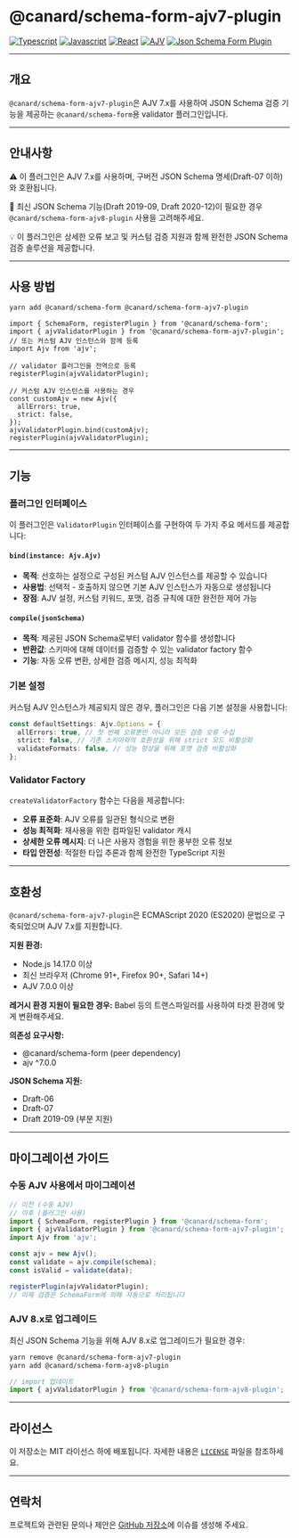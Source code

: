 # @canard/schema-form-ajv7-plugin

[![Typescript](https://img.shields.io/badge/typescript-✔-blue.svg)]()
[![Javascript](https://img.shields.io/badge/javascript-✔-yellow.svg)]()
[![React](https://img.shields.io/badge/react-✔-61DAFB.svg)]()
[![AJV](https://img.shields.io/badge/AJV-7.x-orange.svg)]()
[![Json Schema Form Plugin](https://img.shields.io/badge/JsonSchemaForm-validator-green.svg)]()

---

## 개요

`@canard/schema-form-ajv7-plugin`은 AJV 7.x를 사용하여 JSON Schema 검증 기능을 제공하는 `@canard/schema-form`용 validator 플러그인입니다.

---

## 안내사항

⚠️ 이 플러그인은 AJV 7.x를 사용하며, 구버전 JSON Schema 명세(Draft-07 이하)와 호환됩니다.

📌 최신 JSON Schema 기능(Draft 2019-09, Draft 2020-12)이 필요한 경우 `@canard/schema-form-ajv8-plugin` 사용을 고려해주세요.

💡 이 플러그인은 상세한 오류 보고 및 커스텀 검증 지원과 함께 완전한 JSON Schema 검증 솔루션을 제공합니다.

---

## 사용 방법

```bash
yarn add @canard/schema-form @canard/schema-form-ajv7-plugin
```

```tsx
import { SchemaForm, registerPlugin } from '@canard/schema-form';
import { ajvValidatorPlugin } from '@canard/schema-form-ajv7-plugin';
// 또는 커스텀 AJV 인스턴스와 함께 등록
import Ajv from 'ajv';

// validator 플러그인을 전역으로 등록
registerPlugin(ajvValidatorPlugin);

// 커스텀 AJV 인스턴스를 사용하는 경우
const customAjv = new Ajv({
  allErrors: true,
  strict: false,
});
ajvValidatorPlugin.bind(customAjv);
registerPlugin(ajvValidatorPlugin);
```

---

## 기능

### **플러그인 인터페이스**

이 플러그인은 `ValidatorPlugin` 인터페이스를 구현하여 두 가지 주요 메서드를 제공합니다:

#### **`bind(instance: Ajv.Ajv)`**

- **목적**: 선호하는 설정으로 구성된 커스텀 AJV 인스턴스를 제공할 수 있습니다
- **사용법**: 선택적 - 호출하지 않으면 기본 AJV 인스턴스가 자동으로 생성됩니다
- **장점**: AJV 설정, 커스텀 키워드, 포맷, 검증 규칙에 대한 완전한 제어 가능

#### **`compile(jsonSchema)`**

- **목적**: 제공된 JSON Schema로부터 validator 함수를 생성합니다
- **반환값**: 스키마에 대해 데이터를 검증할 수 있는 validator factory 함수
- **기능**: 자동 오류 변환, 상세한 검증 메시지, 성능 최적화

### **기본 설정**

커스텀 AJV 인스턴스가 제공되지 않은 경우, 플러그인은 다음 기본 설정을 사용합니다:

```typescript
const defaultSettings: Ajv.Options = {
  allErrors: true, // 첫 번째 오류뿐만 아니라 모든 검증 오류 수집
  strict: false, // 기존 스키마와의 호환성을 위해 strict 모드 비활성화
  validateFormats: false, // 성능 향상을 위해 포맷 검증 비활성화
};
```

### **Validator Factory**

`createValidatorFactory` 함수는 다음을 제공합니다:

- **오류 표준화**: AJV 오류를 일관된 형식으로 변환
- **성능 최적화**: 재사용을 위한 컴파일된 validator 캐시
- **상세한 오류 메시지**: 더 나은 사용자 경험을 위한 풍부한 오류 정보
- **타입 안전성**: 적절한 타입 추론과 함께 완전한 TypeScript 지원

---

## 호환성

`@canard/schema-form-ajv7-plugin`은 ECMAScript 2020 (ES2020) 문법으로 구축되었으며 AJV 7.x를 지원합니다.

**지원 환경:**

- Node.js 14.17.0 이상
- 최신 브라우저 (Chrome 91+, Firefox 90+, Safari 14+)
- AJV 7.0.0 이상

**레거시 환경 지원이 필요한 경우:**
Babel 등의 트랜스파일러를 사용하여 타겟 환경에 맞게 변환해주세요.

**의존성 요구사항:**

- @canard/schema-form (peer dependency)
- ajv ^7.0.0

**JSON Schema 지원:**

- Draft-06
- Draft-07
- Draft 2019-09 (부분 지원)

---

## 마이그레이션 가이드

### 수동 AJV 사용에서 마이그레이션

```typescript
// 이전 (수동 AJV)
// 이후 (플러그인 사용)
import { SchemaForm, registerPlugin } from '@canard/schema-form';
import { ajvValidatorPlugin } from '@canard/schema-form-ajv7-plugin';
import Ajv from 'ajv';

const ajv = new Ajv();
const validate = ajv.compile(schema);
const isValid = validate(data);

registerPlugin(ajvValidatorPlugin);
// 이제 검증은 SchemaForm에 의해 자동으로 처리됩니다
```

### AJV 8.x로 업그레이드

최신 JSON Schema 기능을 위해 AJV 8.x로 업그레이드가 필요한 경우:

```bash
yarn remove @canard/schema-form-ajv7-plugin
yarn add @canard/schema-form-ajv8-plugin
```

```typescript
// import 업데이트
import { ajvValidatorPlugin } from '@canard/schema-form-ajv8-plugin';
```

---

## 라이선스

이 저장소는 MIT 라이선스 하에 배포됩니다. 자세한 내용은 [`LICENSE`](../../../LICENSE) 파일을 참조하세요.

---

## 연락처

프로젝트와 관련된 문의나 제안은 [GitHub 저장소](https://github.com/vincent-kk/albatrion)에 이슈를 생성해 주세요.
